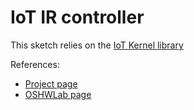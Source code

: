 # IoT IR controller

This sketch relies on the [IoT Kernel library](https://github.com/maximemoreillon/iot-kernel)

References:

- [Project page](https://articles.maximemoreillon.com/articles/538)
- [OSHWLab page](https://oshwlab.com/m.moreillon/iot_ir_controller)
